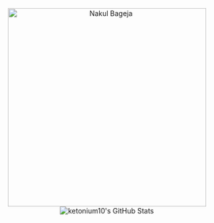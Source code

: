 <div align="center">

<img src="https://bigheads.io/svg?accessory=shades&body=chest&circleColor=blue&clothing=dressShirt&clothingColor=black&eyebrows=leftLowered&eyes=happy&faceMask=false&faceMaskColor=green&facialHair=stubble&graphic=none&hair=short&hairColor=black&hat=none3&hatColor=white&lashes=false&lipColor=pink&mask=true&mouth=openSmile&skinTone=brown" alt="Nakul Bageja" width="400" />

<br/>

<img alt="ketonium10's GitHub Stats" src="https://github-readme-stats.ketonium10.vercel.app/api?username=ketonium10&show_icons=true&hide_border=true&theme=dark" />

</div>
